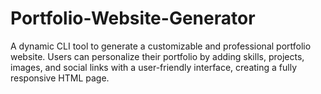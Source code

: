 # Portfolio-Website-Generator
A dynamic CLI tool to generate a customizable and professional portfolio website. Users can personalize their portfolio by adding skills, projects, images, and social links with a user-friendly interface, creating a fully responsive HTML page.
